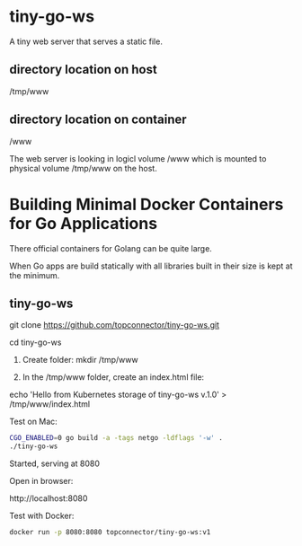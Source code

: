 # tiny-go-ws

 A tiny web server that serves a static file.
 
 ## directory location on host

/tmp/www
 
 ## directory location on container

/www

The web server is looking in logicl volume /www which is mounted to physical
volume /tmp/www on the host.
 
 
# Building Minimal Docker Containers for Go Applications

There official containers for Golang can be quite large. 

When Go apps are build statically with all libraries built in their size 
is kept at the minimum.


## tiny-go-ws

git clone https://github.com/topconnector/tiny-go-ws.git

cd tiny-go-ws

1. Create folder:
mkdir /tmp/www

2. In the /tmp/www folder, create an index.html file:

echo 'Hello from Kubernetes storage of tiny-go-ws v.1.0' > /tmp/www/index.html

Test on Mac:

```bash
CGO_ENABLED=0 go build -a -tags netgo -ldflags '-w' .
./tiny-go-ws
```
Started, serving at 8080

Open in browser:

http://localhost:8080

Test with Docker:

```bash
docker run -p 8080:8080 topconnector/tiny-go-ws:v1
```

